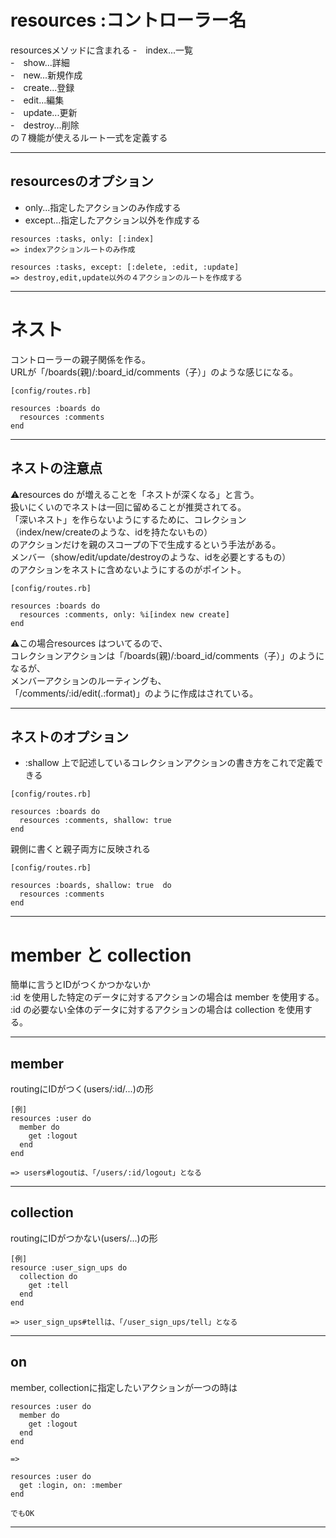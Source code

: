 # resources :コントローラー名
resourcesメソッドに含まれる
-　index...一覧    
-　show...詳細    
-　new...新規作成    
-　create...登録    
-　edit...編集    
-　update...更新    
-　destroy...削除        
の７機能が使えるルート一式を定義する    
***

## resourcesのオプション
- only...指定したアクションのみ作成する
- except...指定したアクション以外を作成する
~~~
resources :tasks, only: [:index]
=> indexアクションルートのみ作成

resources :tasks, except: [:delete, :edit, :update]
=> destroy,edit,update以外の４アクションのルートを作成する
~~~
***

# ネスト
コントローラーの親子関係を作る。    
URLが「/boards(親)/:board_id/comments（子）」のような感じになる。
~~~
[config/routes.rb]

resources :boards do
  resources :comments
end
~~~
***

## ネストの注意点
⚠️resources do が増えることを「ネストが深くなる」と言う。      
扱いにくいのでネストは一回に留めることが推奨されてる。    
「深いネスト」を作らないようにするために、コレクション（index/new/createのような、idを持たないもの）    
のアクションだけを親のスコープの下で生成するという手法がある。    
メンバー（show/edit/update/destroyのような、idを必要とするもの）    
のアクションをネストに含めないようにするのがポイント。
~~~
[config/routes.rb]

resources :boards do
  resources :comments, only: %i[index new create]
end
~~~
⚠️この場合resources はついてるので、    
コレクションアクションは「/boards(親)/:board_id/comments（子）」のようになるが、    
メンバーアクションのルーティングも、    
「/comments/:id/edit(.:format)」のように作成はされている。    
***

## ネストのオプション
- :shallow
上で記述しているコレクションアクションの書き方をこれで定義できる
~~~
[config/routes.rb]

resources :boards do
  resources :comments, shallow: true
end
~~~
親側に書くと親子両方に反映される
~~~
[config/routes.rb]

resources :boards, shallow: true  do
  resources :comments
end
~~~
***

# member と collection
簡単に言うとIDがつくかつかないか    
:id を使用した特定のデータに対するアクションの場合は member を使用する。    
:id の必要ない全体のデータに対するアクションの場合は collection を使用する。
***

## member
routingにIDがつく(users/:id/...)の形
~~~
[例]
resources :user do
  member do
    get :logout
  end
end

=> users#logoutは、「/users/:id/logout」となる
~~~
***

## collection
routingにIDがつかない(users/...)の形
~~~
[例]
resource :user_sign_ups do
  collection do
    get :tell 
  end
end

=> user_sign_ups#tellは、「/user_sign_ups/tell」となる
~~~
***

## on
member, collectionに指定したいアクションが一つの時は
~~~
resources :user do
  member do
    get :logout
  end
end

=>

resources :user do
  get :login, on: :member
end

でもOK
~~~
***


